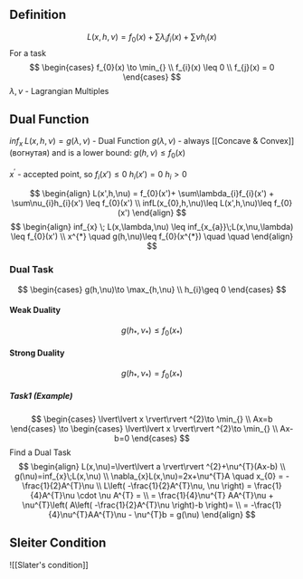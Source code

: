 ## Definition
$$
L(x,h,\nu) = f_{0}(x)+\sum\lambda_{i}f_{i}(x) + \sum\nu h_{i}(x) 
$$
For a task
$$
\begin{cases}
f_{0}(x) \to \min_{} \\
f_{i}(x) \leq 0 \\
f_{j}(x) = 0
\end{cases}
$$
$\lambda, \nu$ - Lagrangian Multiples



## Dual Function
$inf_{x} \;L(x,h,\nu)=g(\lambda,\nu) \text{ - Dual Function}$ 
$g(\lambda, \nu)$ - always [[Concave & Convex]] (вогнутая) and is a lower bound: $g(h,\nu)\leq f_{0}(x)$

$x^{'}$ - accepted point, so 
$f_{i}(x')\leq 0$
$h_{i}(x')=0$
$h_{i}>0$

$$
\begin{align}
L(x',h,\nu) = f_{0}(x')+ \sum\lambda_{i}f_{i}(x') + \sum\nu_{i}h_{i}(x') \leq f_{0}(x') \\
infL(x_{0},h,\nu)\leq L(x',h,\nu)\leq f_{0}(x')
\end{align}
$$
$$
\begin{align}
inf_{x} \; L(x,\lambda,\nu) \leq inf_{x_{a}}\;L(x,\nu,\lambda) \leq f_{0}(x') \\
x^{*} \quad  g(h,\nu)\leq f_{0}(x^{*}) \quad \quad
\end{align}
$$

### Dual Task
$$
\begin{cases}
g(h,\nu)\to \max_{h,\nu} \\
h_{i}\geq 0
\end{cases}
$$
#### Weak Duality
$$
g(h_{*}, \nu_{*}) \leq f_{0}(x_{*})
$$

#### Strong Duality
$$
g(h_{*}, \nu_{*}) = f_{0}(x_{*})
$$


##### Task1 (Example)
$$
\begin{cases}
\lvert\lvert x \rvert\rvert ^{2}\to \min_{} \\
Ax=b
\end{cases} \to \begin{cases}
\lvert\lvert x \rvert\rvert ^{2}\to \min_{} \\
Ax-b=0
\end{cases}
$$
Find a Dual Task 
$$
\begin{align}
L(x,\nu)=\lvert\lvert a \rvert\rvert ^{2}+\nu^{T}(Ax-b) \\
g(\nu)=inf_{x}\;L(x,\nu) \\
\nabla_{x}L(x,\nu)=2x+\nu^{T}A \quad  x_{0} = -\frac{1}{2}A^{T}\nu \\
L\left( -\frac{1}{2}A^{T}\nu, \nu \right) = \frac{1}{4}A^{T}\nu \cdot \nu A^{T} = \\
= \frac{1}{4}\nu^{T} AA^{T}\nu + \nu^{T}\left( A\left( -\frac{1}{2}A^{T}\nu \right)-b \right)=  \\
= -\frac{1}{4}\nu^{T}AA^{T}\nu - \nu^{T}b = g(\nu)
\end{align}
$$
## Sleiter Condition
![[Slater's condition]]